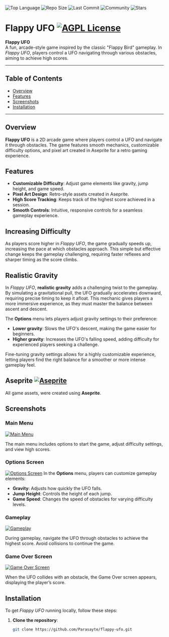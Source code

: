 ![Top Language](https://img.shields.io/github/languages/top/Parasayte/flappy-ufo?color=teal)
![Repo Size](https://img.shields.io/github/repo-size/Parasayte/flappy-ufo?color=crimson)
![Last Commit](https://img.shields.io/github/last-commit/Parasayte/flappy-ufo?color=gold)
![Community](https://img.shields.io/badge/Community-Active-green)
![Stars](https://img.shields.io/github/stars/Parasayte/flappy-ufo?color=darkblue&style=social)





# Flappy UFO [![AGPL License](https://img.shields.io/badge/CSharp-Project-purple)](https://learn.microsoft.com/tr-tr/dotnet/csharp/)


**Flappy UFO**  
A fun, arcade-style game inspired by the classic "Flappy Bird" gameplay. In *Flappy UFO*, players control a UFO navigating through various obstacles, aiming to achieve high scores.

---

## Table of Contents

- [Overview](#overview)
- [Features](#features)
- [Screenshots](#screenshots)
- [Installation](#installation)


---

## Overview

**Flappy UFO** is a 2D arcade game where players control a UFO and navigate it through obstacles. The game features smooth mechanics, customizable difficulty options, and pixel art created in Aseprite for a retro gaming experience.

## Features

- **Customizable Difficulty**: Adjust game elements like gravity, jump height, and game speed.
- **Pixel Art Design**: Retro-style assets created in Aseprite.
- **High Score Tracking**: Keeps track of the highest score achieved in a session.
- **Smooth Controls**: Intuitive, responsive controls for a seamless gameplay experience.
## Increasing Difficulty

As players score higher in *Flappy UFO*, the game gradually speeds up, increasing the pace at which obstacles approach. This simple but effective change keeps the gameplay challenging, requiring faster reflexes and sharper timing as the score climbs.

## Realistic Gravity

In *Flappy UFO*, **realistic gravity** adds a challenging twist to the gameplay. By simulating a gravitational pull, the UFO gradually accelerates downward, requiring precise timing to keep it afloat. This mechanic gives players a more immersive experience, as they must master the balance between ascent and descent. 

The **Options** menu lets players adjust gravity settings to their preference:
- **Lower gravity**: Slows the UFO's descent, making the game easier for beginners.
- **Higher gravity**: Increases the UFO's falling speed, adding difficulty for experienced players seeking a challenge.

Fine-tuning gravity settings allows for a highly customizable experience, letting players find the right balance for a smoother or more intense gameplay feel.

## Aseprite   [![Aseprite](https://img.shields.io/badge/-gray?style=flat&logo=aseprite&label=Aseprite)](https://www.aseprite.org/)

All game assets, were created using **Aseprite**.

## Screenshots

### Main Menu
[![Main Menu](https://thumbs2.imgbox.com/bf/f7/cWqEbR7k_t.jpg)](https://imgbox.com/cWqEbR7k)


The main menu includes options to start the game, adjust difficulty settings, and view high scores.

### Options Screen
[![Options Screen](https://thumbs2.imgbox.com/a9/73/wbXLkRuX_t.jpg)](https://imgbox.com/wbXLkRuX)
In the **Options** menu, players can customize gameplay elements:
- **Gravity**: Adjusts how quickly the UFO falls.
- **Jump Height**: Controls the height of each jump.
- **Game Speed**: Changes the speed of obstacles for varying difficulty levels.

### Gameplay
[![Gameplay](https://thumbs2.imgbox.com/15/98/O7Gpftvj_t.jpg)](https://imgbox.com/O7Gpftvj)

During gameplay, navigate the UFO through obstacles to achieve the highest score. Avoid collisions to continue the game.

### Game Over Screen
[![Game Over Screen](https://thumbs2.imgbox.com/5a/46/EvqwZ4i1_t.jpg)](https://imgbox.com/EvqwZ4i1)

When the UFO collides with an obstacle, the Game Over screen appears, displaying the player’s score.

## Installation

To get *Flappy UFO* running locally, follow these steps:

1. **Clone the repository**:
   ```bash
   git clone https://github.com/Parasayte/flappy-ufo.git
